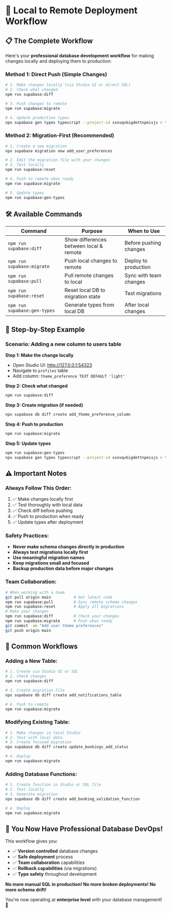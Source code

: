 # 🚀 Local to Remote Deployment Workflow

## 📋 **The Complete Workflow**

Here's your **professional database development workflow** for making changes locally and deploying them to production:

### **Method 1: Direct Push (Simple Changes)**

```bash
# 1. Make changes locally (via Studio UI or direct SQL)
# 2. Check what changed
npm run supabase:diff

# 3. Push changes to remote
npm run supabase:migrate

# 4. Update production types
npx supabase gen types typescript --project-id xsovqvbigdettnpeisjs > types/supabase-production.ts
```

### **Method 2: Migration-First (Recommended)**

```bash
# 1. Create a new migration
npx supabase migration new add_user_preferences

# 2. Edit the migration file with your changes
# 3. Test locally
npm run supabase:reset

# 4. Push to remote when ready
npm run supabase:migrate

# 5. Update types
npm run supabase:gen-types
```

## 🛠️ **Available Commands**

| Command | Purpose | When to Use |
|---------|---------|-------------|
| `npm run supabase:diff` | Show differences between local & remote | Before pushing changes |
| `npm run supabase:migrate` | Push local changes to remote | Deploy to production |
| `npm run supabase:pull` | Pull remote changes to local | Sync with team changes |
| `npm run supabase:reset` | Reset local DB to migration state | Test migrations |
| `npm run supabase:gen-types` | Generate types from local DB | After local changes |

## 🔄 **Step-by-Step Example**

### **Scenario: Adding a new column to users table**

**Step 1: Make the change locally**
- Open Studio UI: http://127.0.0.1:54323
- Navigate to `profiles` table  
- Add column: `theme_preference TEXT DEFAULT 'light'`

**Step 2: Check what changed**
```bash
npm run supabase:diff
```

**Step 3: Create migration (if needed)**
```bash
npx supabase db diff create add_theme_preference_column
```

**Step 4: Push to production**
```bash
npm run supabase:migrate
```

**Step 5: Update types**
```bash
npm run supabase:gen-types
npx supabase gen types typescript --project-id xsovqvbigdettnpeisjs > types/supabase-production.ts
```

## ⚠️ **Important Notes**

### **Always Follow This Order:**
1. ✅ Make changes locally first
2. ✅ Test thoroughly with local data
3. ✅ Check diff before pushing
4. ✅ Push to production when ready
5. ✅ Update types after deployment

### **Safety Practices:**
- **Never make schema changes directly in production**
- **Always test migrations locally first**
- **Use meaningful migration names**
- **Keep migrations small and focused**
- **Backup production data before major changes**

### **Team Collaboration:**
```bash
# When working with a team
git pull origin main          # Get latest code
npm run supabase:pull         # Sync remote schema changes  
npm run supabase:reset        # Apply all migrations
# Make your changes
npm run supabase:diff         # Check your changes
npm run supabase:migrate      # Push when ready
git commit -am "Add user theme preferences"
git push origin main
```

## 🎯 **Common Workflows**

### **Adding a New Table:**
```bash
# 1. Create via Studio UI or SQL
# 2. Check changes
npm run supabase:diff

# 3. Create migration file
npx supabase db diff create add_notifications_table

# 4. Push to remote
npm run supabase:migrate
```

### **Modifying Existing Table:**
```bash
# 1. Make changes in local Studio
# 2. Test with local data
# 3. Create focused migration
npx supabase db diff create update_bookings_add_status

# 4. Deploy
npm run supabase:migrate
```

### **Adding Database Functions:**
```bash
# 1. Create function in Studio or SQL file
# 2. Test locally
# 3. Generate migration
npx supabase db diff create add_booking_validation_function

# 4. Deploy
npm run supabase:migrate
```

## 🎊 **You Now Have Professional Database DevOps!**

This workflow gives you:
- ✅ **Version controlled** database changes
- ✅ **Safe deployment** process
- ✅ **Team collaboration** capabilities  
- ✅ **Rollback capabilities** (via migrations)
- ✅ **Type safety** throughout development

**No more manual SQL in production! No more broken deployments! No more schema drift!**

You're now operating at **enterprise level** with your database management! 🚀
